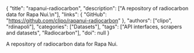 {
  "title": "rapanui-radiocarbon",
  "description": ["A repository of radiocarbon data for Rapa Nui.\n"],
  "links": {
    "GitHub": "https://github.com/clipo/rapanui-radiocarbon"
  },
  "authors": ["clipo", "rdinapoli"],
  "categories": ["Datasets"],
  "tags": ["API interfaces, scrapers and datasets", "Radiocarbon"],
  "doi": null
}

<!-- Generated by csv2md.R – do not edit by hand -->

A repository of radiocarbon data for Rapa Nui.
